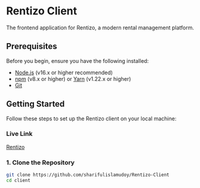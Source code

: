 # Rentizo Client

The frontend application for Rentizo, a modern rental management platform.

## Prerequisites

Before you begin, ensure you have the following installed:

- [Node.js](https://nodejs.org/) (v16.x or higher recommended)
- [npm](https://www.npmjs.com/) (v8.x or higher) or [Yarn](https://yarnpkg.com/) (v1.22.x or higher)
- [Git](https://git-scm.com/)

## Getting Started

Follow these steps to set up the Rentizo client on your local machine:

### Live Link

[Rentizo](https://rentizo.web.app/)

### 1. Clone the Repository

```bash
git clone https://github.com/sharifulislamudoy/Rentizo-Client
cd client
